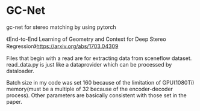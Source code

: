 # GC-Net
gc-net for stereo matching by using pytorch

《End-to-End Learning of Geometry and Context for Deep Stereo Regression》https://arxiv.org/abs/1703.04309

Files that begin with a read are for extracting data from sceneflow dataset. read_data.py is just like a dataprovider which can be processed by dataloader. 

Batch size in my code was set 160 because of the limitation of GPU(1080Ti) memory(must be a multiple of 32 because of the encoder-decoder process). Other parameters are basically consistent with those set in the paper.
